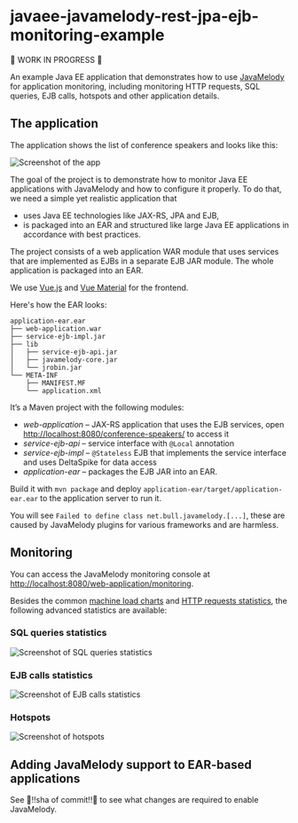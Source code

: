 # javaee-javamelody-rest-jpa-ejb-monitoring-example

:pushpin: WORK IN PROGRESS :pushpin:

An example Java EE application that demonstrates how to use
[JavaMelody](https://github.com/javamelody/javamelody/) for application
monitoring, including monitoring HTTP requests, SQL queries, EJB calls,
hotspots and other application details.

## The application

The application shows the list of conference speakers and looks like this:

![Screenshot of the app](docs/app.png)

The goal of the project is to demonstrate how to monitor Java EE applications
with JavaMelody and how to configure it properly. To do that, we need a simple
yet realistic application that

- uses Java EE technologies like JAX-RS, JPA and EJB,
- is packaged into an EAR and structured like large Java EE applications in
  accordance with best practices.

The project consists of a web application WAR module that uses services that
are implemented as EJBs in a separate EJB JAR module. The whole application is
packaged into an EAR.

We use [Vue.js](https://vuejs.org/) and [Vue Material](https://vuematerial.github.io/)
for the frontend.

Here's how the EAR looks:

    application-ear.ear
    ├── web-application.war
    ├── service-ejb-impl.jar
    ├── lib
    │   ├── service-ejb-api.jar
    │   ├── javamelody-core.jar
    │   └── jrobin.jar
    └── META-INF
        ├── MANIFEST.MF
        └── application.xml

It’s a Maven project with the following modules:

- *web-application* – JAX-RS application that uses the EJB services, open
  <http://localhost:8080/conference-speakers/> to access it
- *service-ejb-api* – service interface with `@Local` annotation
- *service-ejb-impl* – `@Stateless` EJB that implements the service interface
  and uses DeltaSpike for data access
- *application-ear* – packages the EJB JAR into an EAR.

Build it with `mvn package` and deploy
`application-ear/target/application-ear.ear` to the application server to run
it.

You will see `Failed to define class net.bull.javamelody.[...]`, these are
caused by JavaMelody plugins for various frameworks and are harmless.

## Monitoring

You can access the JavaMelody monitoring console at
<http://localhost:8080/web-application/monitoring>.

Besides the common [machine load charts](https://github.com/javamelody/javamelody/wiki/Screenshots#charts) and
[HTTP requests statistics](https://github.com/javamelody/javamelody/wiki/Screenshots#statistics-of-requests),
the following advanced statistics are available:

### SQL queries statistics

![Screenshot of SQL queries statistics](docs/sql-statistics.png)

### EJB calls statistics

![Screenshot of EJB calls statistics](docs/ejb-statistics.png)

### Hotspots

![Screenshot of hotspots](docs/hotspots.png)

## Adding JavaMelody support to EAR-based applications

See :pushpin:!!sha of commit!!:pushpin: to see what changes are required to
enable JavaMelody.
